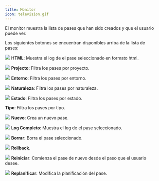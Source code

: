 ```yaml
---
title: Monitor
icon: television.gif
---
```


El monitor muestra la lista de pases que han sido creados y que el usuario puede ver.

Los siguientes botones se encuentran disponibles arriba de la lista de pases:

<img src="/static/images/icons/html.gif" /> **HTML**: Muestra el log de el pase seleccionado en formato html.

<img src="/static/images/icons/project.svg" /> **Projecto**: Filtra los pases por proyecto.

<img src="/static/images/icons/baseline.gif" /> **Entorno**: Filtra los pases por entorno.

<img src="/static/images/icons/nature.png" /> **Naturaleza**: Filtra los pases por naturaleza.

<img src="/static/images/icons/state.gif" /> **Estado**: Filtra los pases por estado.

**Tipo**: Filtra los pases por tipo.

<img src="/static/images/icons/job.png" /> **Nuevo**: Crea un nuevo pase.

<img src="/static/images/icons/moredata.gif" /> **Log Completo**: Muestra el log de el pase seleccionado.

<img src="/static/images/icons/delete_.png" /> **Borrar**: Borra el pase seleccionado.

<img src="/static/images/icons/left.png" /> **Rollback**.

<img src="/static/images/icons/restart.gif" /> **Reiniciar**: Comienza el pase de nuevo desde el paso que el usuario desee.

<img src="/static/images/date_field.png" /> **Replanificar**: Modifica la planificación del pase.
